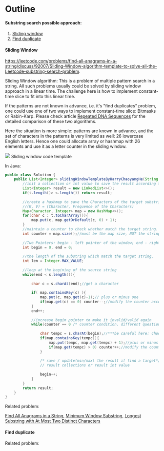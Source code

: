 ### 

Outline
===
#### Substring search possible approach:
1. <a class="nav-link" href="#slide_window">Sliding window</a>
2. <a class="nav-link" href="#find_dup">Find duplicate</a>


<h4 id="slide_window">Sliding Window</h4>

https://leetcode.com/problems/find-all-anagrams-in-a-string/discuss/92007/Sliding-Window-algorithm-template-to-solve-all-the-Leetcode-substring-search-problem.


Sliding Window algorithm: This is a problem of multiple pattern search in a string. All such problems usually could be solved by sliding window approach in a linear time. The challenge here is how to implement constant-time slice to fit into this linear time.

If the patterns are not known in advance, i.e. it's "find duplicates" problem, one could use one of two ways to implement constant-time slice: Bitmasks or Rabin-Karp. Please check article [Repeated DNA Sequences](https://leetcode.com/articles/repeated-dna-sequences/) for the detailed comparison of these two algorithms.

Here the situation is more simple: patterns are known in advance, and the set of characters in the patterns is very limited as well: 26 lowercase English letters. Hence one could allocate array or hashmap with 26 elements and use it as a letter counter in the sliding window.

![](https://leetcode.com/articles/Figures/438/anagrams2.png)
Sliding window code template

In Java:
```java
public class Solution {
    public List<Integer> slidingWindowTemplateByHarryChaoyangHe(String s, String t) {
        //init a collection or int value to save the result according the question.
        List<Integer> result = new LinkedList<>();
        if(t.length()> s.length()) return result;
        
        //create a hashmap to save the Characters of the target substring.
        //(K, V) = (Character, Frequence of the Characters)
        Map<Character, Integer> map = new HashMap<>();
        for(char c : t.toCharArray()){
            map.put(c, map.getOrDefault(c, 0) + 1);
        }
        //maintain a counter to check whether match the target string.
        int counter = map.size();//must be the map size, NOT the string size because the char may be duplicate.
        
        //Two Pointers: begin - left pointer of the window; end - right pointer of the window
        int begin = 0, end = 0;
        
        //the length of the substring which match the target string.
        int len = Integer.MAX_VALUE; 
        
        //loop at the begining of the source string
        while(end < s.length()){
            
            char c = s.charAt(end);//get a character
            
            if( map.containsKey(c) ){
                map.put(c, map.get(c)-1);// plus or minus one
                if(map.get(c) == 0) counter--;//modify the counter according the requirement(different condition).
            }
            end++;
            
            //increase begin pointer to make it invalid/valid again
            while(counter == 0 /* counter condition. different question may have different condition */){
                
                char tempc = s.charAt(begin);//***be careful here: choose the char at begin pointer, NOT the end pointer
                if(map.containsKey(tempc)){
                    map.put(tempc, map.get(tempc) + 1);//plus or minus one
                    if(map.get(tempc) > 0) counter++;//modify the counter according the requirement(different condition).
                }
                
                /* save / update(min/max) the result if find a target*/
                // result collections or result int value
                
                begin++;
            }
        }
        return result;
    }
}
```

Related problem:

[Find All Anagrams in a String](./string/sliding_window/find_all_anagrams_in_a_string.md),
[Minimum Window Substring](./string/sliding_window/minimum_window_substring.md),
[Longest Substring with At Most Two Distinct Characters](./string/sliding_window/longest_substring_with_at_most_two_distinct_characters.md)


<h4 id="find_dup">Find duplicate</h4>


Related problem:

